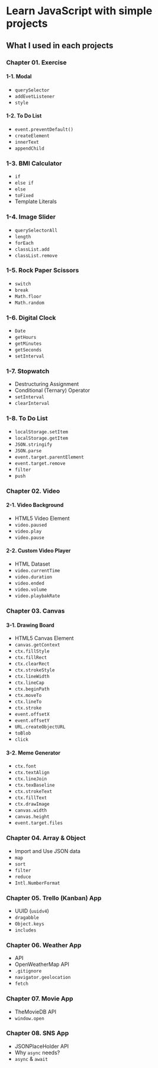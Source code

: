 # Learn JavaScript with simple projects

## What I used in each projects

### Chapter 01. Exercise

#### 1-1. Modal

- `querySelector`
- `addEvetListener`
- `style`

#### 1-2. To Do List

- `event.preventDefault()`
- `createElement`
- `innerText`
- `appendChild`

### 1-3. BMI Calculator

- `if`
- `else if`
- `else`
- `toFixed`
- Template Literals

### 1-4. Image Slider

- `querySelectorAll`
- `length`
- `forEach`
- `classList.add`
- `classList.remove`

### 1-5. Rock Paper Scissors

- `switch`
- `break`
- `Math.floor`
- `Math.random`

### 1-6. Digital Clock

- `Date`
- `getHours`
- `getMinutes`
- `getSeconds`
- `setInterval`

### 1-7. Stopwatch

- Destructuring Assignment
- Conditional (Ternary) Operator
- `setInterval`
- `clearInterval`

### 1-8. To Do List

- `localStorage.setItem`
- `localStorage.getItem`
- `JSON.stringify`
- `JSON.parse`
- `event.target.parentElement`
- `event.target.remove`
- `filter`
- `push`

### Chapter 02. Video

#### 2-1. Video Background

- HTML5 Video Element
- `video.paused`
- `video.play`
- `video.pause`

#### 2-2. Custom Video Player

- HTML Dataset
- `video.currentTime`
- `video.duration`
- `video.ended`
- `video.volume`
- `video.playbakRate`

### Chapter 03. Canvas

#### 3-1. Drawing Board

- HTML5 Canvas Element
- `canvas.getContext`
- `ctx.fillStyle`
- `ctx.fillRect`
- `ctx.clearRect`
- `ctx.strokeStyle`
- `ctx.lineWidth`
- `ctx.lineCap`
- `ctx.beginPath`
- `ctx.moveTo`
- `ctx.lineTo`
- `ctx.stroke`
- `event.offsetX`
- `event.offsetY`
- `URL.createObjectURL`
- `toBlob`
- `click`

#### 3-2. Meme Generator

- `ctx.font`
- `ctx.textAlign`
- `ctx.lineJoin`
- `ctx.texBaseline`
- `ctx.strokeText`
- `ctx.fillText`
- `ctx.drawImage`
- `canvas.width`
- `canvas.height`
- `event.target.files`

### Chapter 04. Array & Object

- Import and Use JSON data
- `map`
- `sort`
- `filter`
- `reduce`
- `Intl.NumberFormat`

### Chapter 05. Trello (Kanban) App

- UUID (`uuidv4`)
- `dragabble`
- `Object.keys`
- `includes`

### Chapter 06. Weather App

- API
- OpenWeatherMap API
- `.gitignore`
- `navigator.geolocation`
- `fetch`

### Chapter 07. Movie App

- TheMovieDB API
- `window.open`

### Chapter 08. SNS App

- JSONPlaceHolder API
- Why `async` needs?
- `async` & `await`

